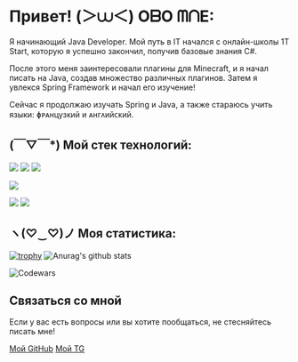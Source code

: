 # Привет! (＞⩊＜) OᗷO ᗰᑎE:

Я начинающий Java Developer. Мой путь в IT начался с онлайн-школы 1T Start, которую я успешно закончил, получив базовые знания C#. 

После этого меня заинтересовали плагины для Minecraft, и я начал писать на Java, создав множество различных плагинов. Затем я увлекся Spring Framework и начал его изучение!

Сейчас я продолжаю изучать Spring и Java, а также стараюсь учить языки: ɸᴩᴀнцузᴋий и ᴀнᴦᴧийᴄᴋий.

## (￣▽￣*) Мой стек технологий:

<img src="https://img.shields.io/badge/SPRING-DCDCDC?style=for-the-badge&logo=spring&logoColor=000000"/> <img src="https://img.shields.io/badge/SpigotMC-DCDCDC?style=for-the-badge&logo=spigotmc&logoColor=000000"/> <img src="https://img.shields.io/badge/Hibernate-DCDCDC?style=for-the-badge&logo=hibernate&logoColor=000000"/>

<img src="https://img.shields.io/badge/.NET-DCDCDC?style=for-the-badge&logo=dotnet&logoColor=000000"/>

<img src="https://img.shields.io/badge/PostgreSql-DCDCDC?style=for-the-badge&logo=postgresqlc&logoColor=000000"/> <img src="https://img.shields.io/badge/MySql-DCDCDC?style=for-the-badge&logo=mysql&logoColor=000000"/>


## ヽ(♡‿♡)ノ Моя статистика:

[![trophy](https://github-profile-trophy.vercel.app/?username=Dorian-ops)](https://github.com/Dorian-ops/github-profile-trophy)
![Anurag's github stats](https://github-readme-stats.vercel.app/api?username=Dorian-ops)

![Codewars](https://github.r2v.ch/codewars?user=Dorian-ops)

## Связаться со мной

Если у вас есть вопросы или вы хотите пообщаться, не стесняйтесь писать мне!

[Мой GitHub](https://github.com/Dorian-ops)
[Мой TG]([https://github.com/Dorian-ops](https://t.me/MifixF))
